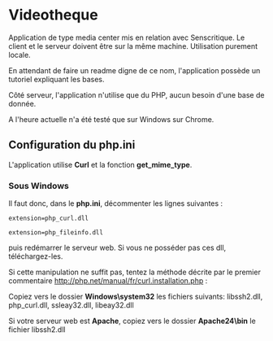 # Videotheque
Application de type media center mis en relation avec Senscritique.
Le client et le serveur doivent être sur la même machine. Utilisation purement locale.

En attendant de faire un readme digne de ce nom, l'application possède un tutoriel expliquant les bases.

Côté serveur, l'application n'utilise que du PHP, aucun besoin d'une base de donnée.

A l'heure actuelle n'a été testé que sur Windows sur Chrome.

## Configuration du php.ini
L'application utilise **Curl** et la fonction **get_mime_type**.

### Sous Windows
Il faut donc, dans le **php.ini**, décommenter les lignes suivantes :

`extension=php_curl.dll`

`extension=php_fileinfo.dll`

puis redémarrer le serveur web. Si vous ne posséder pas ces dll, téléchargez-les.

Si cette manipulation ne suffit pas, tentez la méthode décrite par le premier commentaire http://php.net/manual/fr/curl.installation.php :

Copiez vers le dossier **Windows\system32** les fichiers suivants: libssh2.dll, php_curl.dll, ssleay32.dll, libeay32.dll

Si votre serveur web est **Apache**, copiez vers le dossier **Apache24\bin** le fichier libssh2.dll

